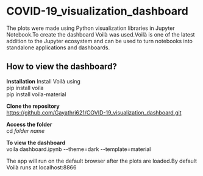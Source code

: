 # COVID-19_visualization_dashboard

The plots were made using Python visualization libraries in Jupyter Notebook.To create the dashboard Voilà was used.Voilà is one of the latest addition to the Jupyter ecosystem and can be used to turn notebooks into standalone applications and dashboards.

## How to view the dashboard?

**Installation**
Install Voilà using <br>
  pip install voila<br>
  pip install voila-material

**Clone the repository**<br>
https://github.com/Gayathri621/COVID-19_visualization_dashboard.git

**Access the folder**<br>
cd *folder name*

**To view the dashboard**<br>
voila dashboard.ipynb --theme=dark --template=material

The app will run on the default browser after the plots are loaded.By default Voilà runs at localhost:8866
